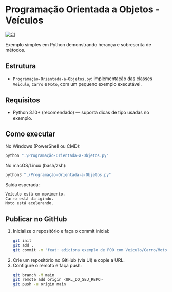 # Programação Orientada a Objetos - Veículos

[![CI](https://github.com/matheussiqueirahub/Programa-o-Orientada-a-objetos-/actions/workflows/ci.yml/badge.svg)](https://github.com/matheussiqueirahub/Programa-o-Orientada-a-objetos-/actions/workflows/ci.yml)

Exemplo simples em Python demonstrando herança e sobrescrita de métodos.

## Estrutura
- `Programação-Orientada-a-Objetos.py`: implementação das classes `Veiculo`, `Carro` e `Moto`, com um pequeno exemplo executável.

## Requisitos
- Python 3.10+ (recomendado) — suporta dicas de tipo usadas no exemplo.

## Como executar

No Windows (PowerShell ou CMD):

```powershell
python ".\Programação-Orientada-a-Objetos.py"
```

No macOS/Linux (bash/zsh):

```bash
python3 "./Programação-Orientada-a-Objetos.py"
```

Saída esperada:

```
Veículo está em movimento.
Carro está dirigindo.
Moto está acelerando.
```

## Publicar no GitHub
1. Inicialize o repositório e faça o commit inicial:
   ```bash
   git init
   git add .
   git commit -m "feat: adiciona exemplo de POO com Veiculo/Carro/Moto"
   ```
2. Crie um repositório no GitHub (via UI) e copie a URL.
3. Configure o remoto e faça push:
   ```bash
   git branch -M main
   git remote add origin <URL_DO_SEU_REPO>
   git push -u origin main
   ```
